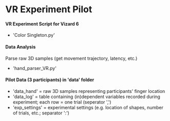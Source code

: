 # VR Experiment Pilot

#### VR Experiment Script for Vizard 6
- 'Color Singleton.py'

#### Data Analysis
Parse raw 3D samples (get movement trajectory, latency, etc.)
- 'hand_parser_VR.py'

#### Pilot Data (3 participants) in 'data' folder
- 'data_hand' = raw 3D samples representing participants' finger location
- 'data_log' = table containing (in)dependent variables recorded during experiment; each row = one trial (seperator ',')
- 'exp_settings' = experimental settings (e.g. location of shapes, number of trials, etc.; separator ':')

